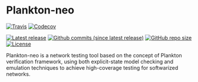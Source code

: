 Plankton-neo
============

[![Travis](https://img.shields.io/travis/com/netarch/neo/dev.svg)](https://travis-ci.com/netarch/neo)
[![Codecov](https://img.shields.io/codecov/c/github/netarch/neo/dev.svg)](https://codecov.io/gh/netarch/neo/branch/dev)

[![Latest release](https://img.shields.io/github/release/netarch/neo.svg?label=latest)](https://github.com/netarch/neo/releases)
[![Github commits (since latest release)](https://img.shields.io/github/commits-since/netarch/neo/latest.svg)](https://github.com/netarch/neo/commits/dev)
[![GitHub repo size](https://img.shields.io/github/repo-size/netarch/neo.svg)](https://github.com/netarch/neo)
[![License](https://img.shields.io/github/license/netarch/neo.svg)](https://github.com/netarch/neo/blob/dev/LICENSE)

Plankton-neo is a network testing tool based on the concept of Plankton
verification framework, using both explicit-state model checking and emulation
techniques to achieve high-coverage testing for softwarized networks.


